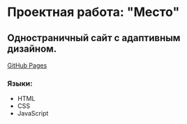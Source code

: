 # Проектная работа: "Место"

## Одностраничный сайт с адаптивным дизайном.
[GitHub Pages](https://bokunopeka.github.io/mesto/)

### Языки:
* HTML
* CSS
* JavaScript